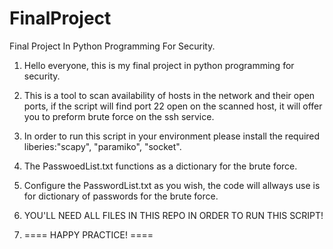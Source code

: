 # FinalProject
 Final Project In Python Programming For Security.

1. Hello everyone, this is my final project in python programming for security.

2. This is a tool to scan availability of hosts in the network and their open ports, if the script will find port 22 open on the scanned host, it will offer you to preform brute force on the ssh service.

3. In order to run this script in your environment please install the required liberies:"scapy", "paramiko", "socket".

4. The PasswoedList.txt functions as a dictionary for the brute force.

5. Configure the PasswordList.txt as you wish, the code will allways use is for dictionary of passwords for the brute force.

6. YOU'LL NEED ALL FILES IN THIS REPO IN ORDER TO RUN THIS SCRIPT!

7. ==== HAPPY PRACTICE! ==== 